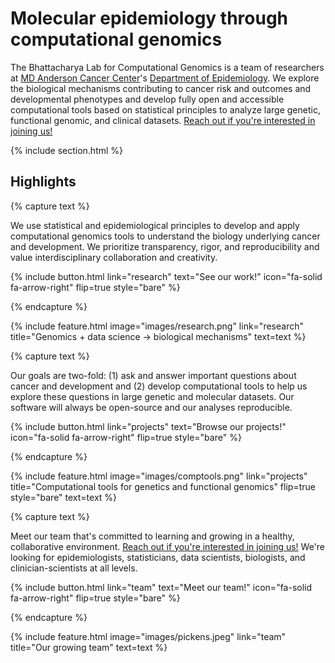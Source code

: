 ---
---

# Molecular epidemiology through computational genomics

The Bhattacharya Lab for Computational Genomics is a team of researchers at [MD Anderson Cancer Center](https://www.mdanderson.org/)'s
[Department of Epidemiology](https://www.mdanderson.org/research/departments-labs-institutes/departments-divisions/epidemiology.html).
We explore the biological mechanisms contributing to cancer risk and outcomes and developmental phenotypes and develop fully open and accessible computational tools based on statistical principles to analyze large genetic, functional genomic, and clinical datasets. [Reach out if you're interested in joining us!](contact)

{% include section.html %}

## Highlights

{% capture text %}

We use statistical and epidemiological principles to develop and apply computational genomics tools to understand the biology underlying  cancer and development. We prioritize transparency, rigor, and reproducibility and value interdisciplinary collaboration and creativity.

{%
  include button.html
  link="research"
  text="See our work!"
  icon="fa-solid fa-arrow-right"
  flip=true
  style="bare"
%}

{% endcapture %}

{%
  include feature.html
  image="images/research.png"
  link="research"
  title="Genomics + data science → biological mechanisms"
  text=text
%}

{% capture text %}

Our goals are two-fold: (1) ask and answer important questions about cancer and development and (2) develop computational tools to help us explore these questions in large genetic and molecular datasets. Our software will always be open-source and our analyses reproducible.

{%
  include button.html
  link="projects"
  text="Browse our projects!"
  icon="fa-solid fa-arrow-right"
  flip=true
  style="bare"
%}

{% endcapture %}

{%
  include feature.html
  image="images/comptools.png"
  link="projects"
  title="Computational tools for genetics and functional genomics"
  flip=true
  style="bare"
  text=text
%}

{% capture text %}

Meet our team that's committed to learning and growing in a healthy, collaborative environment.
[Reach out if you're interested in joining us!](contact) We're looking for epidemiologists, statisticians,
data scientists, biologists, and clinician-scientists at all levels.

{%
  include button.html
  link="team"
  text="Meet our team!"
  icon="fa-solid fa-arrow-right"
  flip=true
  style="bare"
%}

{% endcapture %}

{%
  include feature.html
  image="images/pickens.jpeg"
  link="team"
  title="Our growing team"
  text=text
%}
